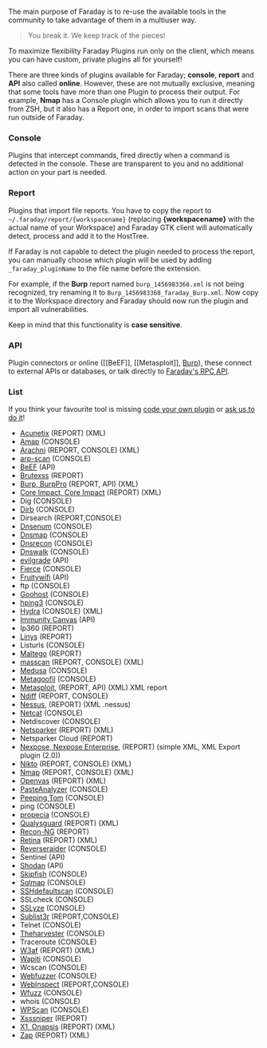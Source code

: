 The main purpose of Faraday is to re-use the available tools in the community to take advantage of them in a multiuser way.

> You break it. We keep track of the pieces!

To maximize flexibility Faraday Plugins run only on the client, which means you can have custom, private plugins all for yourself!

<a name="types"></a>
There are three kinds of plugins available for Faraday; **console**, **report** and **API** also called **online**. However, these are not mutually exclusive, meaning that some tools have more than one Plugin to process their output. For example, **Nmap** has a Console plugin which allows you to run it directly from ZSH, but it also has a Report one, in order to import scans that were run outside of Faraday.

### Console

Plugins that intercept commands, fired directly when a command is detected in the console. These are transparent to you and no additional action on your part is needed.

### Report

Plugins that import file reports. You have to copy the report to ```~/.faraday/report/{workspacename}``` (replacing **{workspacename}** with the actual name of your Workspace) and Faraday GTK client will automatically detect, process and add it to the HostTree.

If Faraday is not capable to detect the plugin needed to process the report, you can manually choose which plugin will be used by adding ```_faraday_pluginName``` to the file name before the extension.

For example, if the **Burp** report named ```burp_1456983368.xml``` is not being recognized, try renaming it to ```Burp_1456983368_faraday_Burp.xml```. Now copy it to the Workspace directory and Faraday should now run the plugin and import all vulnerabilities.

Keep in mind that this functionality is **case sensitive**.


### API

Plugin connectors or online ([[BeEF]], [[Metasploit]], [Burp](https://github.com/infobyte/faraday/wiki/Burp-proxy-extender)), these connect to external APIs or databases, or talk directly to [Faraday's RPC API](https://github.com/infobyte/faraday/wiki/APIs).

### List

If you think your favourite tool is missing [code your own plugin](https://github.com/infobyte/faraday/wiki/Basic-plugin-development) or [ask us to do it](https://github.com/infobyte/faraday/issues/new)!


* [Acunetix](https://twitter.com/acunetix) (REPORT) (XML)
* [Amap](https://www.thc.org/thc-amap/) (CONSOLE)
* [Arachni](https://twitter.com/ArachniScanner) (REPORT, CONSOLE) (XML)
* [arp-scan](http://linux.die.net/man/1/arp-scan) (CONSOLE)
* [BeEF](https://twitter.com/beefproject) (API)
* [Brutexss](https://github.com/rajeshmajumdar/BruteXSS) (REPORT)
* [Burp, BurpPro](https://twitter.com/Burp_Suite) (REPORT, API) (XML)
* [Core Impact, Core Impact](https://twitter.com/CoreSecurity) (REPORT) (XML)
* Dig (CONSOLE)
* [Dirb](http://tools.kali.org/web-applications/dirb) (CONSOLE)
* Dirsearch (REPORT,CONSOLE)
* [Dnsenum](https://github.com/fwaeytens/dnsenum) (CONSOLE)
* [Dnsmap](https://github.com/makefu/dnsmap) (CONSOLE)
* [Dnsrecon](https://github.com/darkoperator/dnsrecon) (CONSOLE)
* [Dnswalk](https://github.com/leebaird/discover) (CONSOLE)
* [evilgrade](http://twitter.com/infobytesec) (API)
* [Fierce](http://tools.kali.org/information-gathering/fierce) (CONSOLE)
* [Fruitywifi](http://www.fruitywifi.com/index_eng.html) (API)
* ftp (CONSOLE)
* [Goohost](http://www.aldeid.com/wiki/Goohost) (CONSOLE)
* [hping3](http://tools.kali.org/information-gathering/hping3) (CONSOLE)
* [Hydra](https://www.thc.org/thc-hydra) (CONSOLE) (XML)
* [Immunity Canvas](http://www.immunityinc.com/products/canvas/) (API)
* Ip360 (REPORT)
* [Linys](https://cisofy.com/lynis/) (REPORT)
* Listurls (CONSOLE)
* [Maltego](https://www.paterva.com/web6/products/maltego.php) (REPORT)
* [masscan](https://twitter.com/ErrataRob) (REPORT, CONSOLE) (XML)
* [Medusa](http://h.foofus.net/?page_id=51 ) (CONSOLE)
* [Metagoofil](https://code.google.com/p/metagoofil/downloads/list) (CONSOLE)
* [Metasploit](https://twitter.com/metasploit), (REPORT, API) (XML) XML report
* [Ndiff](https://nmap.org/ndiff/) (REPORT, CONSOLE)
* [Nessus](https://twitter.com/tenablesecurity), (REPORT) (XML .nessus)
* [Netcat](http://netcat.sourceforge.net/) (CONSOLE)
* Netdiscover (CONSOLE)
* [Netsparker](https://twitter.com/Netsparker) (REPORT) (XML)
* Netsparker Cloud (REPORT)
* [Nexpose, Nexpose Enterprise](https://twitter.com/rapid7), (REPORT) (simple XML, XML Export plugin (2.0))
* [Nikto](https://cirt.net/Nikto2) (REPORT, CONSOLE) (XML)
* [Nmap](https://twitter.com/nmap) (REPORT, CONSOLE) (XML)
* [Openvas](https://twitter.com/openvas) (REPORT) (XML)
* [PasteAnalyzer](https://github.com/Ezequieltbh/pasteAnalyzer) (CONSOLE)
* [Peeping Tom](https://bitbucket.org/LaNMaSteR53/peepingtom/) (CONSOLE)
* ping (CONSOLE)
* [propecia](http://packetstormsecurity.com/files/14232/propecia.c.html) (CONSOLE)
* [Qualysguard](https://www.qualys.com/) (REPORT) (XML)
* [Recon-NG](https://hackertarget.com/recon-ng-tutorial/) (REPORT)
* [Retina](http://www.beyondtrust.com/Products/RetinaNetworkSecurityScanner/) (REPORT) (XML)
* [Reverseraider](http://sourceforge.net/projects/complemento/files/) (CONSOLE)
* Sentinel (API)
* [Shodan](https://twitter.com/shodanhq) (API)
* [Skipfish](https://code.google.com/p/skipfish/) (CONSOLE)
* [Sqlmap](https://twitter.com/sqlmap) (CONSOLE)
* [SSHdefaultscan](https://github.com/atarantini/sshdefaultscan) (CONSOLE)
* SSLcheck (CONSOLE)
* [SSLyze](https://github.com/nabla-c0d3/sslyze) (CONSOLE)
* [Sublist3r](https://github.com/aboul3la/Sublist3r) (REPORT,CONSOLE)
* Telnet (CONSOLE)
* [Theharvester](https://github.com/laramies/theHarvester) (CONSOLE)
* Traceroute (CONSOLE)
* [W3af](https://twitter.com/w3af) (REPORT) (XML)
* [Wapiti](http://wapiti.sourceforge.net/) (CONSOLE)
* Wcscan (CONSOLE)
* [Webfuzzer](http://gunzip.altervista.org/g.php?f=projects#webfuzzer) (CONSOLE)
* [WebInspect](https://resources.infosecinstitute.com/webinspect/#gref) (REPORT,CONSOLE)
* [Wfuzz](https://wfuzz.readthedocs.io/en/latest/index.html) (CONSOLE)
* whois (CONSOLE)
* [WPScan](https://wpscan.org/) (CONSOLE)
* [Xsssniper](https://github.com/gbrindisi/xsssniper) (REPORT)
* [X1, Onapsis](https://twitter.com/onapsis) (REPORT) (XML)
* [Zap](https://twitter.com/zaproxy) (REPORT) (XML)